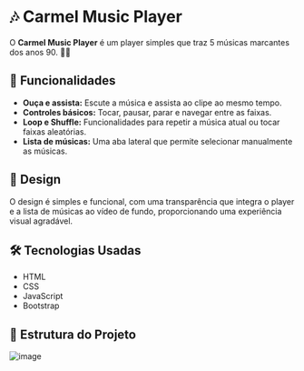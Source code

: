 # 🎶 Carmel Music Player

O **Carmel Music Player** é um player simples que traz 5 músicas marcantes dos anos 90. 🎤✨

## 🎵 Funcionalidades

- **Ouça e assista:** Escute a música e assista ao clipe ao mesmo tempo.
- **Controles básicos:** Tocar, pausar, parar e navegar entre as faixas.
- **Loop e Shuffle:** Funcionalidades para repetir a música atual ou tocar faixas aleatórias.
- **Lista de músicas:** Uma aba lateral que permite selecionar manualmente as músicas.

## 🎨 Design

O design é simples e funcional, com uma transparência que integra o player e a lista de músicas ao vídeo de fundo, proporcionando uma experiência visual agradável.

## 🛠️ Tecnologias Usadas

- HTML
- CSS
- JavaScript
- Bootstrap

## 📂 Estrutura do Projeto

![image](https://github.com/user-attachments/assets/044ceb69-0754-41ca-adfc-294c52ec6140)
   

